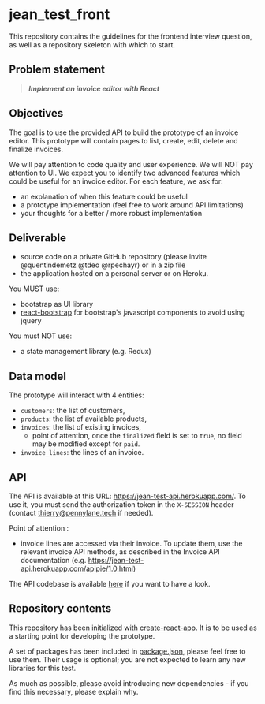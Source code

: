 # jean_test_front

This repository contains the guidelines for the frontend interview question, as well as a repository skeleton with which to start.

## Problem statement

> ***Implement an invoice editor with React***


## Objectives

The goal is to use the provided API to build the prototype of an invoice editor.
This prototype will contain pages to list, create, edit, delete and finalize invoices.

We will pay attention to code quality and user experience. We will NOT pay attention to UI.
We expect you to identify two advanced features which could be useful for an invoice editor. For each feature, we ask for:
- an explanation of when this feature could be useful
- a prototype implementation (feel free to work around API limitations)
- your thoughts for a better / more robust implementation

## Deliverable

- source code on a private GitHub repository (please invite @quentindemetz @tdeo @rpechayr) or in a zip file
- the application hosted on a personal server or on Heroku.

You MUST use:
- bootstrap as UI library
- [react-bootstrap](https://react-bootstrap.github.io/) for bootstrap's javascript components to avoid using jquery

You must NOT use:
- a state management library (e.g. Redux)

## Data model

The prototype will interact with 4 entities:
- `customers`: the list of customers,
- `products`: the list of available products,
- `invoices`: the list of existing invoices,
  - point of attention, once the `finalized` field is set to `true`, no field may be modified except for `paid`.
- `invoice_lines`: the lines of an invoice.


## API

The API is available at this URL: https://jean-test-api.herokuapp.com/. To use it, you must send the authorization token in the `X-SESSION` header (contact thierry@pennylane.tech if needed).

Point of attention :
- invoice lines are accessed via their invoice. To update them, use the relevant invoice API methods, as described in the Invoice API documentation (e.g. https://jean-test-api.herokuapp.com/apipie/1.0.html)

The API codebase is available [here](https://github.com/pennylane-hq/jean_test_api) if you want to have a look.

## Repository contents

This repository has been initialized with [create-react-app](https://github.com/facebook/create-react-app). It is to be used as a starting point for developing the prototype.

A set of packages has been included in [package.json](./package.json), please feel free to use them. Their usage is optional; you are not expected to learn any new libraries for this test.

As much as possible, please avoid introducing new dependencies - if you find this necessary, please explain why.
